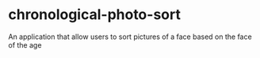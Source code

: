 # chronological-photo-sort
An application that allow users to sort pictures of a face based on the face of the age

